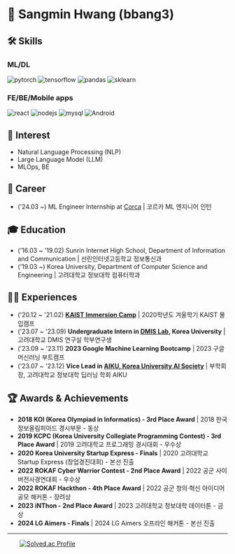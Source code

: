 # 👋 Sangmin Hwang (bbang3)

## 🛠️ Skills
### ML/DL
![pytorch](https://img.shields.io/badge/pytorch-EE4C2C?style=flat-square&logo=pytorch&logoColor=white)
![tensorflow](https://img.shields.io/badge/tensorflow-FF6F00?style=flat-square&logo=tensorflow&logoColor=white)
![pandas](https://img.shields.io/badge/pandas-150458?style=flat-square&logo=pandas&logoColor=white)
![sklearn](https://img.shields.io/badge/sklearn-F7931E?style=flat-square&logo=scikitlearn&logoColor=white)

### FE/BE/Mobile apps
![react](https://img.shields.io/badge/React-61DAFB?style=flat-square&logo=react&logoColor=white)
![nodejs](https://img.shields.io/badge/Node.js-339933?style=flat-square&logo=nodedotjs&logoColor=white)
![mysql](https://img.shields.io/badge/MySQL-4479A1?style=flat-square&logo=mysql&logoColor=white)
![Android](https://img.shields.io/badge/Android-34AB53?style=flat-square&logo=android&logoColor=white)

## 🥰 Interest
- Natural Language Processing (NLP)
- Large Language Model (LLM)
- MLOps, BE

## 🏢 Career
- ('24.03 ~) ML Engineer Internship at [Corca](https://corca.team) | 코르카 ML 엔지니어 인턴

## 🎓 Education
- ('16.03 ~ '19.02) Sunrin Internet High School, Department of Information and Communication | 선린인터넷고등학교 정보통신과
- ('19.03 ~) Korea University, Department of Computer Science and Engineering | 고려대학교 정보대학 컴퓨터학과

## 🏃‍♂️ Experiences
- ('20.12 ~ '21.02) **[KAIST Immersion Camp](https://madcamp.io)** | 2020학년도 겨울학기 KAIST 몰입캠프
- ('23.07 ~ '23.09) **Undergraduate Intern in [DMIS Lab](https://dmis.korea.ac.kr), Korea University** | 고려대학교 DMIS 연구실 학부연구생
- ('23.09 ~ '23.11) **2023 Google Machine Learning Bootcamp** | 2023 구글 머신러닝 부트캠프
- ('23.07 ~ '23.12) **Vice Lead in [AIKU, Korea University AI Society](https://github.com/AIKU-Official)** | 부학회장, 고려대학교 정보대학 딥러닝 학회 AIKU

## 🏆 Awards & Achievements
- **2018 KOI (Korea Olympiad in Informatics) - 3rd Place Award** | 2018 한국정보올림피아드 경시부문 - 동상
- **2019 KCPC (Korea University Collegiate Programming Contest) - 3rd Place Award** | 2019 고려대학교 프로그래밍 경시대회 - 우수상
- **2020 Korea University Startup Express - Finals** | 2020 고려대학교 Startup Express (창업경진대회) - 본선 진출
- **2022 ROKAF Cyber Warrior Contest - 2nd Place Award** | 2022 공군 사이버전사경연대회 - 우수상
- **2022 ROKAF Hackthon - 4th Place Award** | 2022 공군 창의·혁신 아이디어 공모 해커톤 - 장려상
- **2023 iNThon - 2nd Place Award** | 2023 고려대학교 정보대학 데이터톤 - 금상
- **2024 LG Aimers - Finals** | 2024 LG Aimers 오프라인 해커톤 - 본선 진출

---
&emsp;&emsp;[![Solved.ac Profile](http://mazassumnida.wtf/api/generate_badge?boj=hsmin920)](https://solved.ac/hsmin920/)

<!--
**bbang3/bbang3** is a ✨ _special_ ✨ repository because its `README.md` (this file) appears on your GitHub profile.

Here are some ideas to get you started:

- 🔭 I’m currently working on ...
- 🌱 I’m currently learning ...
- 👯 I’m looking to collaborate on ...
- 🤔 I’m looking for help with ...
- 💬 Ask me about ...
- 📫 How to reach me: ...
- 😄 Pronouns: ...
- ⚡ Fun fact: ...
-->
